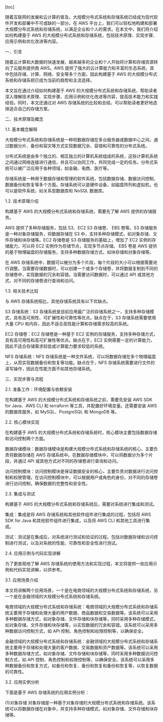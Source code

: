 
[toc]                    
                
                
随着互联网的发展和云计算的普及，大规模分布式系统和存储系统已经成为现代软件开发和部署中不可或缺的一部分。在 AWS 平台上，我们可以轻松地构建和部署大规模分布式系统和存储系统，以满足企业和个人的需求。在本文中，我们将介绍如何构建基于 AWS 的大规模分布式系统和存储系统，包括技术原理、实现步骤、应用示例和优化改进等内容。

一、引言

随着云计算和大数据的快速发展，越来越多的企业和个人开始将计算和存储资源转向了云服务提供商 AWS。AWS 提供了强大的云计算能力和丰富的生态系统，其中包括存储、计算、网络、安全等多个方面，因此构建基于 AWS 的大规模分布式系统和存储系统已成为当前的趋势和主流选择。

本文旨在通过介绍如何构建基于 AWS 的大规模分布式系统和存储系统，帮助读者深入理解技术原理、实现步骤、应用示例和优化改进等内容，提高技术能力和实践经验。同时，本文还通过对 AWS 存储系统的比较和总结，可以帮助读者更好地选择适合自己的存储方案。

二、技术原理及概念

1.1. 基本概念解释

大规模分布式系统和存储系统是一种将数据存储在多台服务器或数据中心之间，通过数据分片、备份和容灾等方式实现数据冗余、容错和可靠性的分布式系统。

分布式系统是由多个独立的、相互独立的计算机系统组成的系统，这些计算机系统之间通过网络连接进行通信，并且可以协同工作，共同完成一定的任务。分布式系统可以被广泛应用于各种领域，如金融、电商、医疗等。

存储系统是一种用于数据存储和管理的软件系统，包括数据存储、数据访问控制、数据备份和恢复等多个方面。存储系统可以是硬件设备，如磁盘阵列和虚拟机，也可以是软件系统，如关系型数据库和 NoSQL 数据库。

1.2. 技术原理介绍

构建基于 AWS 的大规模分布式系统和存储系统，需要先了解 AWS 提供的存储服务。

AWS 提供了多种存储服务，包括 S3、EC2 S3 存储卷、 EBS 卷等。S3 存储服务是一种对象存储服务，将数据存储在 S3 中，支持多种存储模式，如对象存储、文件存储和块存储等。EC2 存储卷是 S3 存储服务的基础上，增加了 EC2 实例的存储能力，可以将 EC2 实例作为存储节点，实现多节点存储。 EBS 卷是 AWS 提供的基于物理磁盘的存储服务，支持多种数据存储方式，如块存储和对象存储等。

在 AWS 存储系统中，数据可以被分为多个片段，每个片段的大小可以根据需要进行调整。当需要存储数据时，可以创建一个或多个存储卷，并将数据复制到不同的存储卷中，实现数据的冗余和容错。当需要访问数据时，可以通过 API 或其他方式，对不同的存储卷进行查询和访问。

1.3. 相关技术比较

与 AWS 存储系统相比，其他存储系统具有以下优缺点。

S3 存储系统：S3 存储系统是目前应用最广泛的存储系统之一，支持多种存储模式，具有高可用性、可扩展性和可靠性等优点。缺点在于，S3 存储系统需要使用大量 CPU 和内存，因此不适合高性能计算和存储需求较高的系统。

EC2 存储卷：EC2 存储卷是一种基于 EC2 实例的存储服务，支持多种存储方式，具有高可用性和高可扩展性等优点。缺点在于，EC2 实例需要一定的计算能力，因此不适合存储需求较低或计算能力要求较低的系统。

NFS 存储系统：NFS 存储系统是一种文件系统，可以将数据存储在多个物理磁盘上，从而实现数据备份和恢复等功能。缺点在于，NFS 存储系统需要进行文件的读写操作，因此在性能方面不如其他存储系统。

三、实现步骤与流程

2.1. 准备工作：环境配置与依赖安装

在构建基于 AWS 的大规模分布式系统和存储系统之前，需要先安装 AWS SDK for Java、AWS CLI 和 terraform 等工具，并配置好环境变量。还需要安装 AWS 的数据库服务，如 MySQL、PostgreSQL 和 MongoDB 等。

2.2. 核心模块实现

在构建基于 AWS 的大规模分布式系统和存储系统时，核心模块主要包括数据存储和访问控制两个方面。

数据存储模块：数据存储模块是构建大规模分布式系统和存储系统的核心，主要负责将数据存储在 AWS 存储系统中。在数据存储模块中，可以将数据分为多个片段，并通过 API 或其他方式对不同的存储卷进行查询和访问。

访问控制模块：访问控制模块是保证数据安全的核心，主要负责对数据进行访问控制和权限管理。在访问控制模块中，可以根据用户或角色的身份，对不同的存储卷进行访问控制，确保数据的完整性和安全性。

2.3. 集成与测试

构建基于 AWS 的大规模分布式系统和存储系统后，需要对系统进行集成和测试。

集成：集成是将 AWS 存储系统和其他软件组件进行集成的过程，包括将 AWS SDK for Java 和其他软件组件进行集成，以及将 AWS CLI 和其他工具进行集成。

测试：测试是在集成后，对系统进行测试和验证的过程，包括对数据存储和访问控制进行测试，以及对系统的性能、可靠性和安全性进行测试。

2.4. 应用示例与代码实现讲解

为了更直观地了解 AWS 存储系统的使用方法和实现过程，本文将提供一些应用示例和代码实现讲解，以供参考。

3.1. 应用场景介绍

本文将讲解两个应用场景，一个是在电商领域的大规模分布式系统和存储系统，另一个是在金融领域的大规模分布式系统和存储系统。

电商领域的大规模分布式系统和存储系统：电商领域的大规模分布式系统和存储系统主要用于存储和处理大量的用户数据、商品数据和交易数据等。该系统可以采用多种数据存储方式，如对象存储、文件存储和块存储等，同时采用多种存储模式，如对象存储、文件存储和块存储等，以实现数据的冗余和容错。该系统可以采用多种数据访问控制方式，如 API 控制、角色控制和权限控制等，以确保安全。

金融领域的大规模分布式系统和存储系统：金融领域的大规模分布式系统和存储系统主要用于存储和处理大量的客户数据、交易数据和资产数据等。该系统可以采用多种数据存储方式，如对象存储、文件存储和块存储等，同时采用多种数据访问控制方式，如 API 控制、角色控制和权限控制等，以确保安全。该系统可以采用多种数据备份和恢复方式，如备份和恢复、备份和恢复和备份和恢复等，以恢复数据的可靠性。

3.2. 应用实例分析

下面是基于 AWS 存储系统的应用实例分析：

(1)对象存储
对象存储是一种基于对象存储的大规模分布式系统和存储系统。该系统可以将数据存储在对象中，并支持多种存储模式，如对象存储、文件存储和块存储等。


